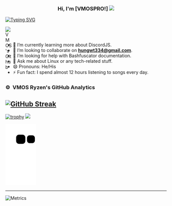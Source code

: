 <h3 align="center">
  Hi, I'm [VMOSPRO!]
  <img src="https://media.giphy.com/media/hvRJCLFzcasrR4ia7z/giphy.gif" width="28">
</h3>


[![Typing SVG](https://readme-typing-svg.herokuapp.com?center=th%E1%BA%ADt&vCenter=gi%E1%BA%A3&lines=Hello+%E3%83%BE(%E2%80%A2%CF%89%E2%80%A2%60)o;this+is+my+github+account;Thanks+for+view+!;Bye+(%EF%BD%9E%EF%B9%83%EF%BD%9E)~zZ)](https://git.io/typing-svg)


<a href="https://github.com/hungwt">
  <img align="left" alt="VMOS's Github" width="22px" src="https://cdn.jsdelivr.net/npm/simple-icons@v3/icons/github.svg" />
</a>



<br/>
<br/>


- 🌱 I’m currently learning more about DiscordJS.
- 👯 I’m looking to collaborate on **hungwt334@gmail.com**.
- 🤔 I’m looking for help with Bashfuscator documentation.
- 💬 Ask me about Linux or any tech-related stuff.
- 😄 Pronouns: He/His
- ⚡ Fun fact: I spend almost 12 hours listening to songs every day.



### ⚙️ &nbsp;VMOS Ryzen's GitHub Analytics
[![GitHub Streak](http://github-readme-streak-stats.herokuapp.com?user=hungwt&theme=tokyonight&hide_border=&date_format=M%20j%5B%2C%20Y%5D)](https://git.io/streak-stats)
---
[![trophy](https://github-profile-trophy.vercel.app/?username=hungwt&theme=onedark)](https://github.com/hungwt#)
<img height="180em" src="https://github-readme-stats-eight-theta.vercel.app/api?username=hungwt&show_icons=true&theme=nightowl&include_all_commits=false&count_private=true"/>


![Snake animation](https://github.com/xFGhoul/xFGhoul/blob/output/github-contribution-grid-snake.svg)


---

![Metrics](https://metrics.lecoq.io/hungwt?template=classic&languages=1&habits=1&introduction=1&languages.limit=8&languages.threshold=0%25&languages.colors=github&languages.sections=most-used&languages.indepth=false&languages.analysis.timeout=15&languages.categories=markup%2C%20programming&languages.recent.categories=markup%2C%20programming&languages.recent.load=300&languages.recent.days=14&habits.from=200&habits.days=14&habits.facts=true&habits.charts=false&habits.charts.type=classic&habits.trim=false&introduction.title=true&config.timezone=Asia%2FSaigon)
